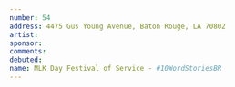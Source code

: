 ```yaml
---
number: 54
address: 4475 Gus Young Avenue, Baton Rouge, LA 70802
artist:
sponsor:
comments: 
debuted:
name: MLK Day Festival of Service - #10WordStoriesBR
---
```

